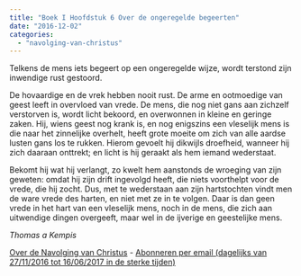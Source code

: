 ```yaml
---
title: "Boek I Hoofdstuk 6 Over de ongeregelde begeerten"
date: "2016-12-02"
categories: 
  - "navolging-van-christus"
---
```


Telkens de mens iets begeert op een ongeregelde wijze, wordt terstond zijn inwendige rust gestoord.

De hovaardige en de vrek hebben nooit rust. De arme en ootmoedige van geest leeft in overvloed van vrede. De mens, die nog niet gans aan zichzelf verstorven is, wordt licht bekoord, en overwonnen in kleine en geringe zaken. Hij, wiens geest nog krank is, en nog enigszins een vleselijk mens is die naar het zinnelijke overhelt, heeft grote moeite om zich van alle aardse lusten gans los te rukken. Hierom gevoelt hij dikwijls droefheid, wanneer hij zich daaraan onttrekt; en licht is hij geraakt als hem iemand wederstaat.

Bekomt hij wat hij verlangt, zo kwelt hem aanstonds de wroeging van zijn geweten: omdat hij zijn drift ingevolgd heeft, die niets voorthelpt voor de vrede, die hij zocht. Dus, met te wederstaan aan zijn hartstochten vindt men de ware vrede des harten, en niet met ze in te volgen. Daar is dan geen vrede in het hart van een vleselijk mens, noch in de mens, die zich aan uitwendige dingen overgeeft, maar wel in de ijverige en geestelijke mens.

_Thomas a Kempis_

[Over de Navolging van Christus](/blog/de-navolging-van-christus-in-de-sterke-tijden/) - [Abonneren per email (dagelijks van 27/11/2016 tot 16/06/2017 in de sterke tijden)](http://eepurl.com/cg9VGT)
